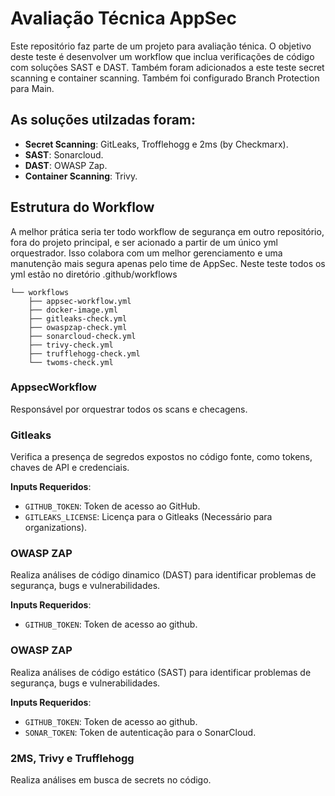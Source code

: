 # Avaliação Técnica AppSec

Este repositório faz parte de um projeto para avaliação ténica.
O objetivo deste teste é desenvolver um workflow que inclua verificações de código com soluções SAST e DAST.
Também foram adicionados a este teste secret scanning e container scanning.
Também foi configurado Branch Protection para Main.

## As soluções utilzadas foram:
  - **Secret Scanning**: GitLeaks, Trofflehogg e 2ms (by Checkmarx).
  - **SAST**: Sonarcloud.
  - **DAST**: OWASP Zap.
  - **Container Scanning**: Trivy. 


## Estrutura do Workflow

A melhor prática seria ter todo workflow de segurança em outro repositório, fora do projeto principal, e ser acionado a partir de um único yml orquestrador.
Isso colabora com um melhor gerenciamento e uma manutenção mais segura apenas pelo time de AppSec.
Neste teste todos os yml estão no diretório .github/workflows

```
└── workflows
    ├── appsec-workflow.yml
    ├── docker-image.yml
    ├── gitleaks-check.yml
    ├── owaspzap-check.yml
    ├── sonarcloud-check.yml
    ├── trivy-check.yml
    ├── trufflehogg-check.yml
    └── twoms-check.yml
```

### AppsecWorkflow
Responsável por orquestrar todos os scans e checagens.

### Gitleaks
Verifica a presença de segredos expostos no código fonte, como tokens, chaves de API e credenciais.

**Inputs Requeridos**:
- `GITHUB_TOKEN`: Token de acesso ao GitHub.
- `GITLEAKS_LICENSE`: Licença para o Gitleaks (Necessário para organizations).

### OWASP ZAP
Realiza análises de código dinamico (DAST) para identificar problemas de segurança, bugs e vulnerabilidades.

**Inputs Requeridos**:
- `GITHUB_TOKEN`: Token de acesso ao github.

### OWASP ZAP
Realiza análises de código estático (SAST) para identificar problemas de segurança, bugs e vulnerabilidades.

**Inputs Requeridos**:
- `GITHUB_TOKEN`: Token de acesso ao github.
- `SONAR_TOKEN`: Token de autenticação para o SonarCloud.

### 2MS, Trivy e Trufflehogg
Realiza análises em busca de secrets no código.

